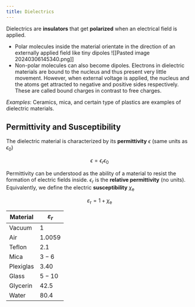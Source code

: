 ```yaml
---
title: Dielectrics
---
```


Dielectrics are **insulators** that get **polarized** when an electrical field is applied.

- Polar molecules inside the material orientate in the direction of an externally applied field like tiny dipoles
![[Pasted image 20240306145340.png]]
- Non-polar molecules can also become dipoles. Electrons in dielectric materials are bound to the nucleus and thus present very little movement. However, when external voltage is applied, the nucleus and the atoms get attracted to negative and positive sides respectively. These are called bound charges in contrast to free charges. 

*Examples*:  Ceramics, mica, and certain type of plastics are examples of dielectric materials.

## Permittivity and Susceptibility
The dielectric material is characterized by its **permittivity** $\epsilon$ (same units as $\epsilon_{0}$)

$$\epsilon=\epsilon_{r} \epsilon_{0}$$

Permittivity can be understood as the ability of a material to resist the formation of electric fields inside.
$\epsilon_{r}$ is the **relative permittivity** (no units). Equivalently, we define the electric **susceptibility** $\chi_{\mathrm{e}}$

$$\varepsilon_{\mathrm{r}}=1+\chi_{\mathrm{e}}$$

| Material  | $\varepsilon_r$ |
| --------- | --------------- |
| Vacuum    | $1$             |
| Air       | $1.0059$        |
| Teflon    | $2.1$           |
| Mica      | $3-6$           |
| Plexiglas | $3.40$          |
| Glass     | $5-10$          |
| Glycerin  | $42.5$          |
| Water     | $80.4$          |


